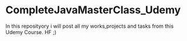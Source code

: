 # CompleteJavaMasterClass_Udemy

In this reposityory i will post all my works,projects and tasks from this Udemy Course. HF ;)